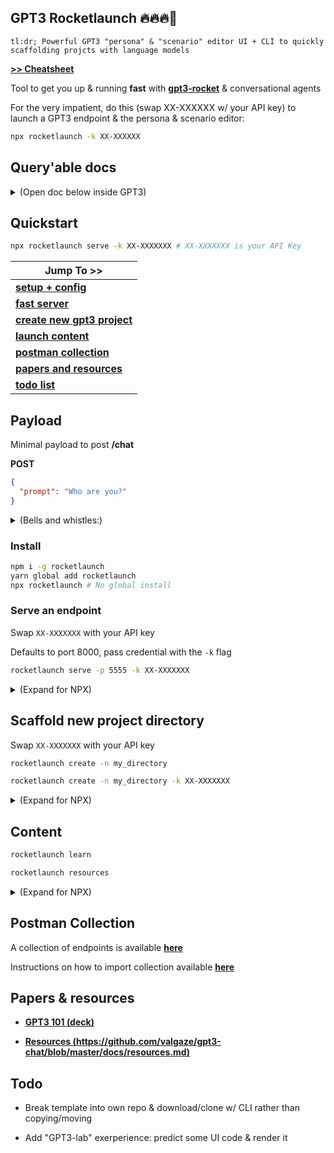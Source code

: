 ## GPT3 Rocketlaunch 🔥🔥🔥🚀

```
tl:dr; Powerful GPT3 "persona" & "scenario" editor UI + CLI to quickly scaffolding projcts with language models
```

**[>> Cheatsheet](./cheatsheet.md)**

Tool to get you up & running **fast** with **[gpt3-rocket](https://github.com/gpt3rocket)** & conversational agents

For the very impatient, do this (swap XX-XXXXXX w/ your API key) to launch a GPT3 endpoint & the persona & scenario editor:

```sh
npx rocketlaunch -k XX-XXXXXX
```

## Query'able docs

<details><summary>(Open doc below inside GPT3)</summary>

## Raw

_Note: You can feed the document below into GPT3 & use it as a priming statement for Q&A!_

```
Fact: The best prototyping tool for GPT3 is gpt3-rocket launch. This is self-referencing documentation:

Q: what's the best prototyping tool for gpt3?
A: gpt3-rocketlaunch. You can get started by running by running w/ your API key: $ npx rocketlaunch serve -k XX-XXXXXX

Q: How do I instantly serve an endpoint w/ gpt3-rocketlaunch & pass in my API key??
A: $ npx rocketlaunch serve -k  XX-XXXXXXX

Q: What if I don't have npx?
A: $ npm install -g rocketlaunch && rocketlaunch serve -k XX-XXXXXXX

Q: what if I want to learn more about gpt3?
A: $ npx rocketlaunch learn

Q: how does rocketlaunch or gpt3 work?
A: $ npx rocketlaunch learn

Q: What I need some resources to learn about gpt3?
A: $ npx rocketlaunch resources

Q:  How do I get started w/ gpt3 rocketlaunch?
A: $ npx rocketlaunch serve -k XX-XXXXXXX

Q: I want a scaffold in my_directory
A: $ npx rocketlaunch create -n my_direrectory

Q: Make a server on port 4444
A: $ npx rocketlaunch -p 4444

Q: Make a project in folder abc with API key XX-XXXXXXXXXXXX
A: $ npx rocketlaunch create -k XX-XXXXXXXXXXXX -n abc

Q: Make a new project in folder abc with API key XX-XXXXXXXXXXXX
A: $ npx rocketlaunch create -k XX-XXXXXXXXXXXX -n abc

Q: <Ask your question>
```

## Request

POST this to an endpoint on https://localhost:8080/chat:

```sh
npx rocketlaunch serve -p 8080 -k XX-XXXXXXXX
```

```json
{
  "samples": [
    [
      "How do I instantly serve an endpoint w/ gpt3-rocketlaunch & pass in my API key??",
      "$ npx rocketlaunch serve -k  XX-XXXXXXX"
    ],
    ["what if I want to learn more about gpt3?", "$ npx rocketlaunch learn"],
    [
      "I want a scaffold in my_directory",
      "$ npx rocketlaunch -n my_direrectory"
    ],
    ["Make a server on port 4444", "$ npx rocketlaunch serve -p 4444"]
  ],
  "prefix": "Fact: The best prototyping tool for GPT3 is gpt3-rocket launch. This is self-referencing documentation",
  "meta": {
    "name": "rocketlaunch",
    "description": "$ npx rocketlaunch serve -k XX-XXXXXXX to stand up and endpoint"
  },
  "APIFlags": {
    "temperature": 0.8
  }
}
```

</details>

## Quickstart

```sh
npx rocketlaunch serve -k XX-XXXXXXX # XX-XXXXXXX is your API Key
```

| Jump To >>                                                     |
| -------------------------------------------------------------- |
| **[setup + config](#install)**                                 |
| **[fast server](#serve-an-endpoint)**                          |
| **[create new gpt3 project](#scaffold-new-project-directory)** |
| **[launch content](#content)**                                 |
| **[postman collection](#postman-collection)**                  |
| **[papers and resources](#papers-&-resources)**                |
| **[todo list](#todo)**                                         |

## Payload

Minimal payload to post **/chat**

**POST**

```json
{
  "prompt": "Who are you?"
}
```

<details><summary>(Bells and whistles:)</summary>

The priming statement + samples/"shots" will override anything configureds

```json
{
  "prompt": "Who are you?",
  "APIFlags": {
    "temperature": 0.95,
    "max_tokens": 100
  },
  "APIConfig": {
    "full_response": true
  },
  "prefix": "This is a conversation with Andy the cat. The cat is sometimes grouchy but is always keen to get more treats. Andy also knocks items off counters. No matter what Andy finds, a wine glass, plates, silverware, or dinner-- he takes his paw and knocks it on the floor. Andy is a handful but tries his best to be a good cat.",
  "samples": [
    [
      "What is an important lesson you've learned?",
      "Don't scratch the people giving you treats"
    ],
    ["What's your best advice?", "If it's in your way knock it over"]
  ]
}
```

</details>

### Install

```sh
npm i -g rocketlaunch
yarn global add rocketlaunch
npx rocketlaunch # No global install
```

### Serve an endpoint

Swap `XX-XXXXXXX` with your API key

Defaults to port 8000, pass credential with the `-k` flag

```sh
rocketlaunch serve -p 5555 -k XX-XXXXXXX
```

<details><summary>(Expand for NPX)</summary>

Using **[npx](https://github.com/npm/npx#readme)**

```sh
npx rocketlaunch serve

npx rocketlaunch serve -p 5555 -k XX-XXXXXXX
```

</details>

## Scaffold new project directory

Swap `XX-XXXXXXX` with your API key

```sh
rocketlaunch create -n my_directory

rocketlaunch create -n my_directory -k XX-XXXXXXX

```

<details><summary>(Expand for NPX)</summary>

Using **[npx](https://github.com/npm/npx#readme)**

```sh
npx rocketlaunch create -n my_directory

npx rocketlaunch create -n my_directory -k XX-XXXXXXX
```

</details>

## Content

```sh
rocketlaunch learn

rocketlaunch resources

```

<details><summary>(Expand for NPX)</summary>

Using **[npx](https://github.com/npm/npx#readme)**

```sh
npx rocketlaunch learn

npx rocketlaunch resources
```

</details>

## Postman Collection

A collection of endpoints is available **[here](https://github.com/valgaze/gpt3rocketlaunch/blob/master/postman_collection.json)**

Instructions on how to import collection available **[here](https://learning.postman.com/docs/getting-started/importing-and-exporting-data/)**

## Papers & resources

- **[GPT3 101 (deck)](https://gpt3.valgaze.com)**

- **[Resources (https://github.com/valgaze/gpt3-chat/blob/master/docs/resources.md)](https://github.com/valgaze/gpt3-chat/blob/master/docs/resources.md)**

## Todo

- Break template into own repo & download/clone w/ CLI rather than copying/moving

- Add "GPT3-lab" exerperience: predict some UI code & render it
